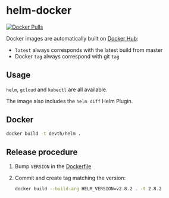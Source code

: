 # helm-docker

[![Docker Pulls](https://img.shields.io/docker/pulls/thorix/helm.svg?style=flat-square)](https://hub.docker.com/r/thorix/helm/)

Docker images are automatically built on [Docker
Hub](https://hub.docker.com/r/thorix/helm/):

- `latest` always corresponds with the latest build from master
- Docker `tag` always correspond with git `tag`

## Usage

`helm`, `gcloud` and `kubectl` are all available.

The image also includes the `helm diff` Helm Plugin.

## Docker

```bash
docker build -t devth/helm .
```

## Release procedure

1. Bump `VERSION` in the [Dockerfile](Dockerfile)
1. Commit and create tag matching the version:

   ```bash
   docker build --build-arg HELM_VERSION=v2.8.2 . -t 2.8.2
   ```
